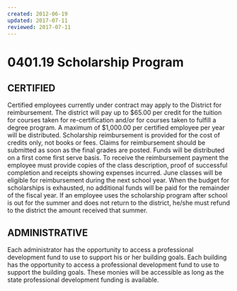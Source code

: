 ```yaml
---
created: 2012-06-19
updated: 2017-07-11
reviewed: 2017-07-11
---
```


# 0401.19 Scholarship Program

## CERTIFIED

Certified employees currently under contract may apply to the District for reimbursement. The district will pay up to $65.00 per credit for the tuition for courses taken for re-certification and/or for courses taken to fulfill a degree program. A maximum of $1,000.00 per certified employee per year will be distributed. Scholarship reimbursement is provided for the cost of credits only, not books or fees. Claims for reimbursement should be submitted as soon as the final grades are posted. Funds will be distributed on a first come first serve basis. To receive the reimbursement payment the employee must provide copies of the class description, proof of successful completion and receipts showing expenses incurred. June classes will be eligible for reimbursement during the next school year. When the budget for scholarships is exhausted, no additional funds will be paid for the remainder of the fiscal year. If an employee uses the scholarship program after school is out for the summer and does not return to the district, he/she must refund to the district the amount received that summer.

## ADMINISTRATIVE

Each administrator has the opportunity to access a professional development fund to use to support his or her building goals. Each building has the opportunity to access a professional development fund to use to support the building goals. These monies will be accessible as long as the state professional development funding is available.

